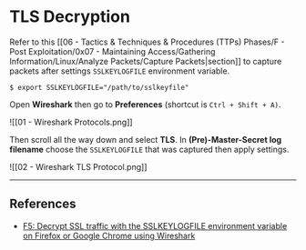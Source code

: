 # TLS Decryption

Refer to this [[06 - Tactics & Techniques & Procedures (TTPs) Phases/F - Post Exploitation/0x07 - Maintaining Access/Gathering Information/Linux/Analyze Packets/Capture Packets|section]] to capture packets after settings `SSLKEYLOGFILE` environment variable.

```
$ export SSLKEYLOGFILE="/path/to/sslkeyfile"
```

Open **Wireshark** then go to **Preferences** (shortcut is `Ctrl + Shift + A)`.

![[01 - Wireshark Protocols.png]]

Then scroll all the way down and select **TLS**. In **(Pre)-Master-Secret log filename** choose the `SSLKEYLOGFILE` that was captured then apply settings.

![[02 - Wireshark TLS Protocol.png]]

---
## References

- [F5: Decrypt SSL traffic with the SSLKEYLOGFILE environment variable on Firefox or Google Chrome using Wireshark](https://my.f5.com/manage/s/article/K50557518)